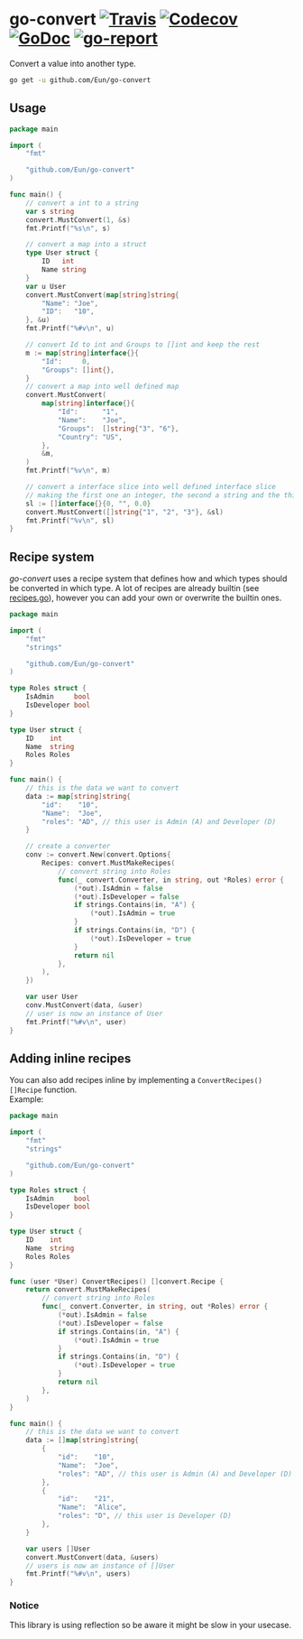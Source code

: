 # go-convert [![Travis](https://img.shields.io/travis/Eun/go-convert.svg)](https://travis-ci.org/Eun/go-convert) [![Codecov](https://img.shields.io/codecov/c/github/Eun/go-convert.svg)](https://codecov.io/gh/Eun/go-convert) [![GoDoc](https://godoc.org/github.com/Eun/go-convert?status.svg)](https://godoc.org/github.com/Eun/go-convert) [![go-report](https://goreportcard.com/badge/github.com/Eun/go-convert)](https://goreportcard.com/report/github.com/Eun/go-convert)
Convert a value into another type.

```bash
go get -u github.com/Eun/go-convert
```
## Usage
```go
package main

import (
	"fmt"

	"github.com/Eun/go-convert"
)

func main() {
	// convert a int to a string
	var s string
	convert.MustConvert(1, &s)
	fmt.Printf("%s\n", s)

	// convert a map into a struct
	type User struct {
		ID   int
		Name string
	}
	var u User
	convert.MustConvert(map[string]string{
		"Name": "Joe",
		"ID":   "10",
	}, &u)
	fmt.Printf("%#v\n", u)

	// convert Id to int and Groups to []int and keep the rest
	m := map[string]interface{}{
		"Id":     0,
		"Groups": []int{},
	}
	// convert a map into well defined map
	convert.MustConvert(
		map[string]interface{}{
			"Id":      "1",
			"Name":    "Joe",
			"Groups":  []string{"3", "6"},
			"Country": "US",
		},
		&m,
	)
	fmt.Printf("%v\n", m)

	// convert a interface slice into well defined interface slice
	// making the first one an integer, the second a string and the third an float
	sl := []interface{}{0, "", 0.0}
	convert.MustConvert([]string{"1", "2", "3"}, &sl)
	fmt.Printf("%v\n", sl)
}

```

## Recipe system
_go-convert_ uses a recipe system that defines how and which types should be converted in which type.
A lot of recipes are already builtin (see [recipes.go](recipes.go)), however you can add your own or overwrite the builtin ones.
```go
package main

import (
	"fmt"
	"strings"

	"github.com/Eun/go-convert"
)

type Roles struct {
	IsAdmin     bool
	IsDeveloper bool
}

type User struct {
	ID    int
	Name  string
	Roles Roles
}

func main() {
	// this is the data we want to convert
	data := map[string]string{
		"id":    "10",
		"Name":  "Joe",
		"roles": "AD", // this user is Admin (A) and Developer (D)
	}

	// create a converter
	conv := convert.New(convert.Options{
		Recipes: convert.MustMakeRecipes(
			// convert string into Roles
			func(_ convert.Converter, in string, out *Roles) error {
				(*out).IsAdmin = false
				(*out).IsDeveloper = false
				if strings.Contains(in, "A") {
					(*out).IsAdmin = true
				}
				if strings.Contains(in, "D") {
					(*out).IsDeveloper = true
				}
				return nil
			},
		),
	})

	var user User
	conv.MustConvert(data, &user)
	// user is now an instance of User
	fmt.Printf("%#v\n", user)
}

```

## Adding inline recipes
You can also add recipes inline by implementing a `ConvertRecipes() []Recipe` function.  
Example:
```go
package main

import (
	"fmt"
	"strings"

	"github.com/Eun/go-convert"
)

type Roles struct {
	IsAdmin     bool
	IsDeveloper bool
}

type User struct {
	ID    int
	Name  string
	Roles Roles
}

func (user *User) ConvertRecipes() []convert.Recipe {
	return convert.MustMakeRecipes(
		// convert string into Roles
		func(_ convert.Converter, in string, out *Roles) error {
			(*out).IsAdmin = false
			(*out).IsDeveloper = false
			if strings.Contains(in, "A") {
				(*out).IsAdmin = true
			}
			if strings.Contains(in, "D") {
				(*out).IsDeveloper = true
			}
			return nil
		},
	)
}

func main() {
	// this is the data we want to convert
	data := []map[string]string{
		{
			"id":    "10",
			"Name":  "Joe",
			"roles": "AD", // this user is Admin (A) and Developer (D)
		},
		{
			"id":    "21",
			"Name":  "Alice",
			"roles": "D", // this user is Developer (D)
		},
	}

	var users []User
	convert.MustConvert(data, &users)
	// users is now an instance of []User
	fmt.Printf("%#v\n", users)
}

```


### Notice
This library is using reflection so be aware it might be slow in your usecase.  
